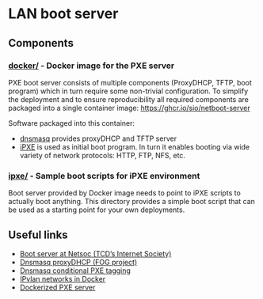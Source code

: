 # LAN boot server

## Components

### [docker/] - Docker image for the PXE server

PXE boot server consists of multiple components (ProxyDHCP, TFTP, boot
program) which in turn require some non-trivial configuration. To simplify the
deployment and to ensure reproducibility all required components are packaged
into a single container image: <https://ghcr.io/sio/netboot-server>

Software packaged into this container:

- [dnsmasq] provides proxyDHCP and TFTP server
- [iPXE] is used as initial boot program. In turn it enables booting via wide
  variety of network protocols: HTTP, FTP, NFS, etc.

[dnsmasq]: https://thekelleys.org.uk/dnsmasq/doc.html
[iPXE]: https://ipxe.org

### [ipxe/] - Sample boot scripts for iPXE environment

Boot server provided by Docker image needs to point to iPXE scripts to
actually boot anything. This directory provides a simple boot script that can
be used as a starting point for your own deployments.

[docker/]: docker/
[ipxe/]: ipxe/


## Useful links

- [Boot server at Netsoc (TCD’s Internet Society)](https://docs.netsoc.ie/infrastructure/provisioning/boot/)
- [Dnsmasq proxyDHCP (FOG project)](https://wiki.fogproject.org/wiki/index.php?title=ProxyDHCP_with_dnsmasq)
- [Dnsmasq conditional PXE tagging](https://gist.github.com/NiKiZe/5c181471b96ac37a069af0a76688944d)
- [IPvlan networks in Docker](https://docs.docker.com/network/ipvlan/)
- [Dockerized PXE server](https://github.com/ferrarimarco/docker-pxe)
